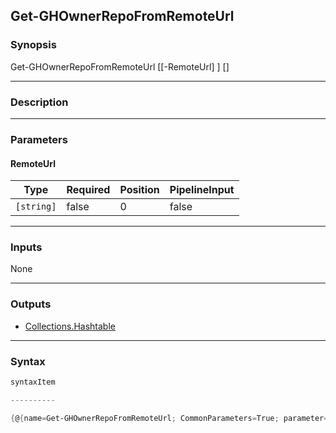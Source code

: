 Get-GHOwnerRepoFromRemoteUrl
----------------------------

### Synopsis

Get-GHOwnerRepoFromRemoteUrl [[-RemoteUrl] <string>] [<CommonParameters>]

---

### Description

---

### Parameters
#### **RemoteUrl**

|Type      |Required|Position|PipelineInput|
|----------|--------|--------|-------------|
|`[string]`|false   |0       |false        |

---

### Inputs
None

---

### Outputs
* [Collections.Hashtable](https://learn.microsoft.com/en-us/dotnet/api/System.Collections.Hashtable)

---

### Syntax
```PowerShell
syntaxItem
```
```PowerShell
----------
```
```PowerShell
{@{name=Get-GHOwnerRepoFromRemoteUrl; CommonParameters=True; parameter=System.Object[]}}
```
